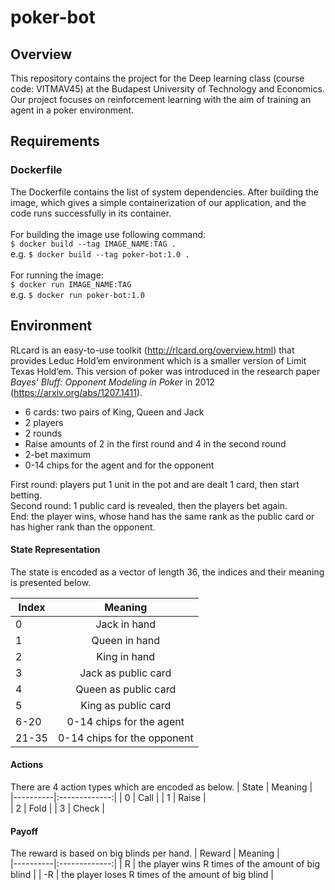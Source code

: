 # poker-bot

## Overview
This repository contains the project for the Deep learning class (course code: VITMAV45) at the Budapest University of Technology and Economics. Our project focuses on reinforcement learning with the aim of training an agent in a poker environment.

## Requirements
### Dockerfile 
The Dockerfile contains the list of system dependencies. After building the image, which gives a simple containerization of our application, and the code runs successfully in its container. </br >  </br >
For building the image use following command:  </br >
`$ docker build --tag IMAGE_NAME:TAG .`  </br >
e.g. `$ docker build --tag poker-bot:1.0 .` </br >  </br >
For running the image:  </br >
`$ docker run IMAGE_NAME:TAG`  </br >
e.g. `$ docker run poker-bot:1.0` </br >

## Environment
RLcard is an easy-to-use toolkit (http://rlcard.org/overview.html) that provides Leduc Hold’em environment which is a smaller version of Limit Texas Hold’em.  This version of poker was introduced in the research paper *Bayes’ Bluff: Opponent Modeling in Poker* in 2012 (https://arxiv.org/abs/1207.1411). 
- 6 cards: two pairs of King, Queen and Jack
- 2 players
- 2 rounds
- Raise amounts of 2 in the first round and 4 in the second round
- 2-bet maximum
- 0-14 chips for the agent and for the opponent

First round: players put 1 unit in the pot and are dealt 1 card, then start betting. <br />
Second round: 1 public card is revealed, then the players bet again. <br />
End: the player wins, whose hand has the same rank as the public card or has higher rank than the opponent. 

#### State Representation
The state is encoded as a vector of length 36, the indices and their meaning is presented below.

| Index |      Meaning      |  
|----------|:-------------:|
| 0 |  Jack in hand | 
| 1 |    Queen in hand  |  
| 2 | King in hand |
| 3 |  Jack as public card | 
| 4 |    Queen as public card   |  
| 5 | King as public card |
| 6-20 |  0-14 chips for the agent | 
| 21-35 |    0-14 chips for the opponent  |  

#### Actions
There are 4 action types which are encoded as below.
| State |      Meaning      |  
|----------|:-------------:|
| 0 |  Call | 
| 1 |    Raise |  
| 2 | Fold |
| 3 |  Check | 

#### Payoff
The reward is based on big blinds per hand.
| Reward |      Meaning      |  
|----------|:-------------:|
| R |  the player wins R times of the amount of big blind | 
| -R | the player loses R times of the amount of big blind |  

